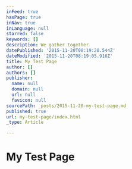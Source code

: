 ```yaml
---
inFeed: true
hasPage: true
inNav: true
inLanguage: null
starred: false
keywords: []
description: We gather together
datePublished: '2015-11-20T08:19:28.544Z'
dateModified: '2015-11-20T08:19:05.916Z'
title: My Test Page
author: []
authors: []
publisher:
  name: null
  domain: null
  url: null
  favicon: null
sourcePath: _posts/2015-11-20-my-test-page.md
published: true
url: my-test-page/index.html
_type: Article

---
```

# My Test Page